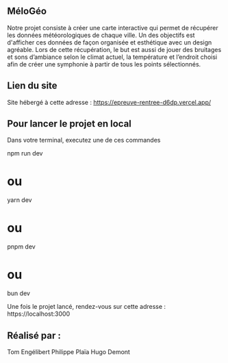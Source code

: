 ## MéloGéo

Notre projet consiste à créer une carte interactive qui permet de récupérer les données météorologiques de chaque ville. Un des objectifs est d'afficher ces données de façon organisée et esthétique avec un design agréable. Lors de cette récupération, le but est aussi de jouer des bruitages et sons d’ambiance selon le climat actuel, la température et l’endroit choisi afin de créer une symphonie à partir de tous les points sélectionnés.

## Lien du site

Site hébergé à cette adresse : https://epreuve-rentree-d6dp.vercel.app/

## Pour lancer le projet en local 

Dans votre terminal, executez une de ces commandes

npm run dev
# ou
yarn dev
# ou
pnpm dev
# ou
bun dev


Une fois le projet lancé, rendez-vous sur cette adresse : https://localhost:3000

## Réalisé par :
Tom Engélibert
Philippe Plaïa
Hugo Demont
